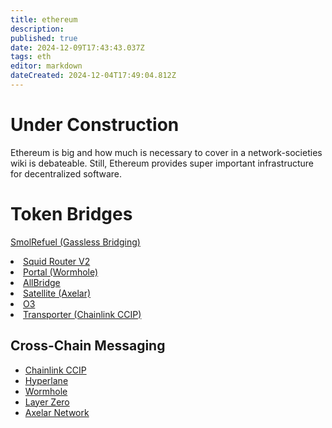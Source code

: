 ```yaml
---
title: ethereum
description: 
published: true
date: 2024-12-09T17:43:43.037Z
tags: eth
editor: markdown
dateCreated: 2024-12-04T17:49:04.812Z
---
```


# Under Construction
Ethereum is big and how much is necessary to cover in a network-societies wiki is debateable. Still, Ethereum provides super important infrastructure for decentralized software.
# Token Bridges
<a href="https://smolrefuel.com/?outboundChain=42220" target="_blank" rel="noopener noreferrer">SmolRefuel (Gassless Bridging)</a></li>
<li><a href="https://v2.app.squidrouter.com/" target="_blank" rel="noopener noreferrer">Squid Router V2</a></li>
<li><a href="https://www.portalbridge.com/#/transfer" target="_blank" rel="noopener noreferrer">Portal (Wormhole)</a></li>
<li><a href="https://app.allbridge.io/bridge?from=ETH&amp;to=CELO&amp;asset=ABR" target="_blank" rel="noopener noreferrer">AllBridge</a></li>
<li><a href="https://satellite.money/" target="_blank" rel="noopener noreferrer">Satellite (Axelar)</a></li>
<li><a href="https://o3swap.com/" target="_blank" rel="noopener noreferrer">O3</a></li>
<li><a href="https://www.transporter.io/" target="_blank" rel="noopener noreferrer">Transporter (Chainlink CCIP)</a></li>
</ul>
<h2 class="anchor anchorWithStickyNavbar_LWe7" id="cross-chain-messaging">Cross-Chain Messaging<a href="#cross-chain-messaging" class="hash-link" aria-label="Direct link to heading" title="Direct link to heading">​</a></h2>
<ul>
<li><a href="https://chain.link/cross-chain" target="_blank" rel="noopener noreferrer">Chainlink CCIP</a></li>
<li><a href="https://www.hyperlane.xyz/" target="_blank" rel="noopener noreferrer">Hyperlane</a></li>
<li><a href="https://wormhole.com/" target="_blank" rel="noopener noreferrer">Wormhole</a></li>
<li><a href="https://layerzero.network/" target="_blank" rel="noopener noreferrer">Layer Zero</a></li>
<li><a href="https://axelar.network/" target="_blank" rel="noopener noreferrer">Axelar Network</a></li>